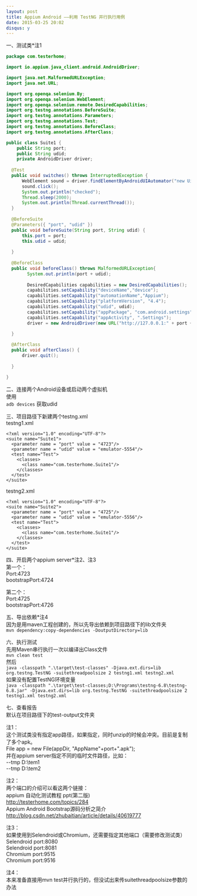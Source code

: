 ```yaml
---
layout: post
title: Appium Android ——利用 TestNG 并行执行用例
date: 2015-03-25 20:02
disqus: y
---
```


一、测试类*注1
  
```java
package com.testerhome;

import io.appium.java_client.android.AndroidDriver;

import java.net.MalformedURLException;
import java.net.URL;

import org.openqa.selenium.By;
import org.openqa.selenium.WebElement;
import org.openqa.selenium.remote.DesiredCapabilities;
import org.testng.annotations.BeforeSuite;
import org.testng.annotations.Parameters;
import org.testng.annotations.Test;
import org.testng.annotations.BeforeClass;
import org.testng.annotations.AfterClass;

public class Suite1 {
	public String port;
	public String udid;
	private AndroidDriver driver;
	
  @Test
  public void switches() throws InterruptedException {
	  WebElement sound = driver.findElementByAndroidUIAutomator("new UiSelector().text(\"Sound\")");
	  sound.click();
	  System.out.println("checked");
	  Thread.sleep(2000);
	  System.out.println(Thread.currentThread());
  }
  
  @BeforeSuite
  @Parameters({ "port", "udid" })
  public void beforeSuite(String port, String udid) {
	  this.port = port;
	  this.udid = udid;
	  
  }
  
  @BeforeClass
  public void beforeClass() throws MalformedURLException{
		System.out.println(port + udid);
		
	  	DesiredCapabilities capabilities = new DesiredCapabilities();
		capabilities.setCapability("deviceName","device");
	  	capabilities.setCapability("automationName","Appium");
	  	capabilities.setCapability("platformVersion", "4.4");
	  	capabilities.setCapability("udid", udid);
	  	capabilities.setCapability("appPackage", "com.android.settings");
	  	capabilities.setCapability("appActivity", ".Settings");
		driver = new AndroidDriver(new URL("http://127.0.0.1:" + port + "/wd/hub"), capabilities);
		
  }

  @AfterClass
  public void afterClass() {
	  driver.quit();
	  
  }

}
```

二、连接两个Android设备或启动两个虚拟机  
使用  
`adb devices`
获取udid  

三、项目路径下新建两个testng.xml  
testng1.xml
  
```
<?xml version="1.0" encoding="UTF-8"?>  
<suite name="Suite1">
  <parameter name = "port" value = "4723"/>
  <parameter name = "udid" value = "emulator-5554"/>
  <test name="Test">  
    <classes>  
      <class name="com.testerhome.Suite1"/> 
    </classes>  
  </test>  
</suite>  
```

testng2.xml
  
```
<?xml version="1.0" encoding="UTF-8"?>  
<suite name="Suite2">
  <parameter name = "port" value = "4725"/>
  <parameter name = "udid" value = "emulator-5556"/>
  <test name="Test">  
    <classes>  
      <class name="com.testerhome.Suite1"/> 
    </classes>  
  </test>  
</suite>  
```

四、开启两个appium server*注2、注3  
第一个：  
Port:4723  
bootstrapPort:4724  

第二个：  
Port:4725  
bootstrapPort:4726  

五、导出依赖*注4  
因为是用maven工程创建的，所以先导出依赖到项目路径下的lib文件夹   
`mvn dependency:copy-dependencies -DoutputDirectory=lib`   

六、执行测试  
先用Maven串行执行一次以编译出Class文件   
`mvn clean test`  
然后    
`java -classpath ".\target\test-classes" -Djava.ext.dirs=lib org.testng.TestNG -suitethreadpoolsize 2 testng1.xml testng2.xml`   
如果没有配置TestNG环境变量   
`java -classpath ".\target\test-classes;D:\Programs\testng-6.8\testng-6.8.jar" -Djava.ext.dirs=lib org.testng.TestNG -suitethreadpoolsize 2 testng1.xml testng2.xml`  

七、查看报告  
默认在项目路径下的test-output文件夹  

注1：  
这个测试类没有指定app路径，如果指定，同时unzip的时候会冲突。目前是复制了多个apk。  
File app = new File(appDir, "AppName"+port+".apk");  
并在appium server指定不同的临时文件路径，比如：  
--tmp D:\tem1  
--tmp D:\tem2  
  
注2：  
两个端口的介绍可以看这两个链接：  
appium 自动化测试教程 ppt(第二版)  
http://testerhome.com/topics/284  
Appium Android Bootstrap源码分析之简介  
http://blog.csdn.net/zhubaitian/article/details/40619777  
  
注3：  
如果使用到Selendroid或Chromium，还需要指定其他端口（需要修改测试类）  
Selendroid port:8080  
Selendroid port:8081  
Chromium port:9515  
Chromium port:9516  

注4：  
本来准备直接用mvn test并行执行的，但没试出来传suitethreadpoolsize参数的办法  
